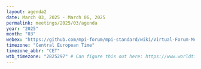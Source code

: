 ```yaml
---
layout: agenda2
date: March 03, 2025 - March 06, 2025
permalink: meetings/2025/03/agenda
year: "2025"
month: "03"
webex: "https://github.com/mpi-forum/mpi-standard/wiki/Virtual-Forum-Meeting-Information"
timezone: "Central European Time"
timezone_abbr: "CET"
wtb_timezone: "2825297" # Can figure this out here: https://www.worldtimebuddy.com/clock-widget
---
```



